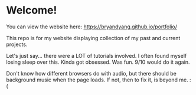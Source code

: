 # Welcome!

You can view the website here: https://bryandyang.github.io/portfolio/

This repo is for my website displaying collection of my past and current projects.

Let's just say... there were a LOT of tutorials involved.
I often found myself losing sleep over this. Kinda got obsessed.
Was fun. 9/10 would do it again.

Don't know how different browsers do with audio, but there should be background music when the page loads. If not, then to fix it, is beyond me. :(
